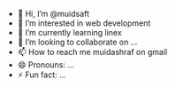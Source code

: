 - 👋 Hi, I’m @muidsaft
- 👀 I’m interested in web development
- 🌱 I’m currently learning linex
- 💞️ I’m looking to collaborate on ...
- 📫 How to reach me muidashraf on gmail
- 😄 Pronouns: ...
- ⚡ Fun fact: ...

<!---
muidsaft/muidsaft is a ✨ special ✨ repository because its `README.md` (this file) appears on your GitHub profile.
You can click the Preview link to take a look at your changes.
--->
